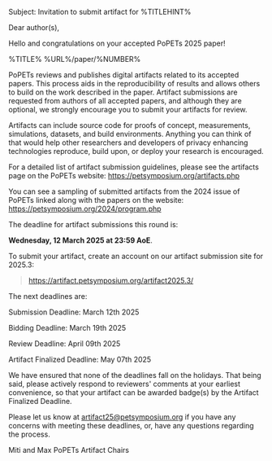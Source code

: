 Subject: Invitation to submit artifact for %TITLEHINT%

Dear author(s),

Hello and congratulations on your accepted PoPETs 2025 paper!

%TITLE%
%URL%/paper/%NUMBER%

PoPETs reviews and publishes digital artifacts related to its accepted papers. This process aids in the reproducibility of results and allows others to build on the work described in the paper. Artifact submissions are requested from authors of all accepted papers, and although they are optional, we strongly encourage you to submit your artifacts for review.

Artifacts can include source code for proofs of concept, measurements, simulations, datasets, and build environments. Anything you can think of that would help other researchers and developers of privacy enhancing technologies reproduce, build upon, or deploy your research is encouraged.

For a detailed list of artifact submission guidelines, please see the artifacts page on the PoPETs website: https://petsymposium.org/artifacts.php

You can see a sampling of submitted artifacts from the 2024 issue of PoPETs linked along with the papers on the website:
https://petsymposium.org/2024/program.php

The deadline for artifact submissions this round is:

  **Wednesday, 12 March 2025 at 23:59 AoE**.

To submit your artifact, create an account on our artifact submission
site for 2025.3: 
  > https://artifact.petsymposium.org/artifact2025.3/ 

The next deadlines are:

Submission Deadline:          March 12th 2025

Bidding Deadline:             March 19th 2025

Review Deadline:              April 09th 2025

Artifact Finalized Deadline:  May  07th 2025

We have ensured that none of the deadlines fall on the holidays. That being said, please actively respond to reviewers' comments at your earliest convenience, so that your artifact can be awarded badge(s) by the Artifact Finalized Deadline.

Please let us know at <artifact25@petsymposium.org>  if you have any concerns with meeting these deadlines, or, have any questions regarding the process.

Miti and Max
PoPETs Artifact Chairs
